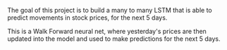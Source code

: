The goal of this project is to build a many to many LSTM that is able to predict movements in stock prices, for the next 5 days.

This is a Walk Forward neural net, where yesterday's prices are then updated into the model and used to make predictions for the next 5 days.